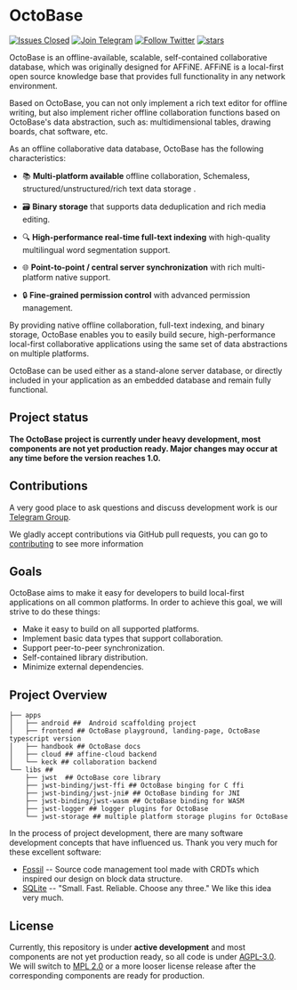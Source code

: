 # OctoBase

[![Issues Closed](https://img.shields.io/github/issues-closed/toeverything/OctoBase?color=6880ff)](https://github.com/toeverything/OctoBase/issues?q=is%3Aissue+is%3Aclosed)
[![Join Telegram](https://img.shields.io/badge/join-telegram-blue)](https://t.me/affineworkos)
[![Follow Twitter](https://img.shields.io/badge/-Twitter-grey?logo=twitter)](https://twitter.com/AffineOfficial)
[![stars](https://img.shields.io/github/stars/toeverything/OctoBase.svg?style=flat&logo=github&colorB=red&label=stars)](https://github.com/toeverything/OctoBase)

OctoBase is an offline-available, scalable, self-contained collaborative database, which was originally designed for AFFiNE. AFFiNE is a local-first open source knowledge base that provides full functionality in any network environment.

Based on OctoBase, you can not only implement a rich text editor for offline writing, but also implement richer offline collaboration functions based on OctoBase's data abstraction, such as: multidimensional tables, drawing boards, chat software, etc.

As an offline collaborative data database, OctoBase has the following characteristics:

-   📚 **Multi-platform available** offline collaboration, Schemaless, structured/unstructured/rich text data storage .

-   🗃️ **Binary storage** that supports data deduplication and rich media editing.

-   🔍 **High-performance real-time full-text indexing** with high-quality multilingual word segmentation support.

-   🌐 **Point-to-point / central server synchronization** with rich multi-platform native support.

-   🔒 **Fine-grained permission control** with advanced permission management.

By providing native offline collaboration, full-text indexing, and binary storage, OctoBase enables you to easily build secure, high-performance local-first collaborative applications using the same set of data abstractions on multiple platforms.

OctoBase can be used either as a stand-alone server database, or directly included in your application as an embedded database and remain fully functional.

## Project status

**The OctoBase project is currently under heavy development, most components are not yet production ready. Major changes may occur at any time before the version reaches 1.0.**

## Contributions

A very good place to ask questions and discuss development work is our [Telegram Group].

We gladly accept contributions via GitHub pull requests, you can go to [contributing] to see more information

## Goals

OctoBase aims to make it easy for developers to build local-first applications
on all common platforms. In order to achieve this goal, we will strive to do these things:

-   Make it easy to build on all supported platforms.
-   Implement basic data types that support collaboration.
-   Support peer-to-peer synchronization.
-   Self-contained library distribution.
-   Minimize external dependencies.

## Project Overview

```shell
├── apps
│   ├── android ##  Android scaffolding project
│   ├── frontend ## OctoBase playground, landing-page, OctoBase typescript version
│   ├── handbook ## OctoBase docs
│   ├── cloud ## affine-cloud backend
│   └── keck ## collaboration backend
└── libs ##
    ├── jwst  ## OctoBase core library
    ├── jwst-binding/jwst-ffi ## OctoBase binging for C ffi
    ├── jwst-binding/jwst-jni# ## OctoBase binding for JNI
    ├── jwst-binding/jwst-wasm ## OctoBase binding for WASM
    ├── jwst-logger ## logger plugins for OctoBase
    └── jwst-storage ## multiple platform storage plugins for OctoBase
```

In the process of project development, there are many software development concepts that have influenced us. Thank you very much for these excellent software:

-   [Fossil] -- Source code management tool made with CRDTs which inspired our design on block data structure.
-   [SQLite] -- "Small. Fast. Reliable. Choose any three." We like this idea very much.

## License

Currently, this repository is under **active development** and most components are not yet production ready, so all code is under [AGPL-3.0]. We will switch to [MPL 2.0] or a more looser license release after the corresponding components are ready for production.

[agpl-3.0]: /LICENSE
[contributing]: .github/CONTRIBUTING.md
[telegram group]: https://t.me/affineworkos
[mpl 2.0]: https://www.mozilla.org/en-US/MPL/2.0/
[document]: https://crdts.cloud/docs/index.html
[roadmap]: https://github.com/toeverything/OctoBase/issues/9
[fossil]: https://www2.fossil-scm.org/home/doc/trunk/www/index.wiki
[sqlite]: https://sqlite.org/index.html
